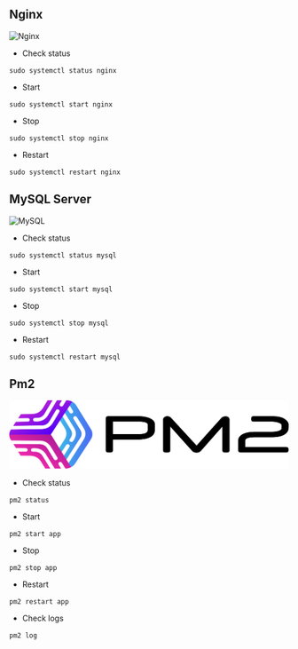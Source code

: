 ## Nginx

![Nginx](https://upload.wikimedia.org/wikipedia/commons/thumb/c/c5/Nginx_logo.svg/220px-Nginx_logo.svg.png "Nginx")

- Check status
```
sudo systemctl status nginx
```
- Start
```
sudo systemctl start nginx
```
- Stop
```
sudo systemctl stop nginx
```
- Restart
```
sudo systemctl restart nginx
```

## MySQL Server

![MySQL](https://upload.wikimedia.org/wikipedia/ru/thumb/d/d3/Mysql.png/155px-Mysql.png "MySQL")

- Check status
```
sudo systemctl status mysql
```
- Start
```
sudo systemctl start mysql
```
- Stop
```
sudo systemctl stop mysql
```
- Restart
```
sudo systemctl restart mysql
```

## Pm2

![pm2](https://raw.githubusercontent.com/Unitech/pm2/master/pres/pm2-v4.png "pm2")

- Check status
```
pm2 status
```
- Start
```
pm2 start app
```
- Stop
```
pm2 stop app
```
- Restart
```
pm2 restart app
```

- Check logs
```
pm2 log
```

